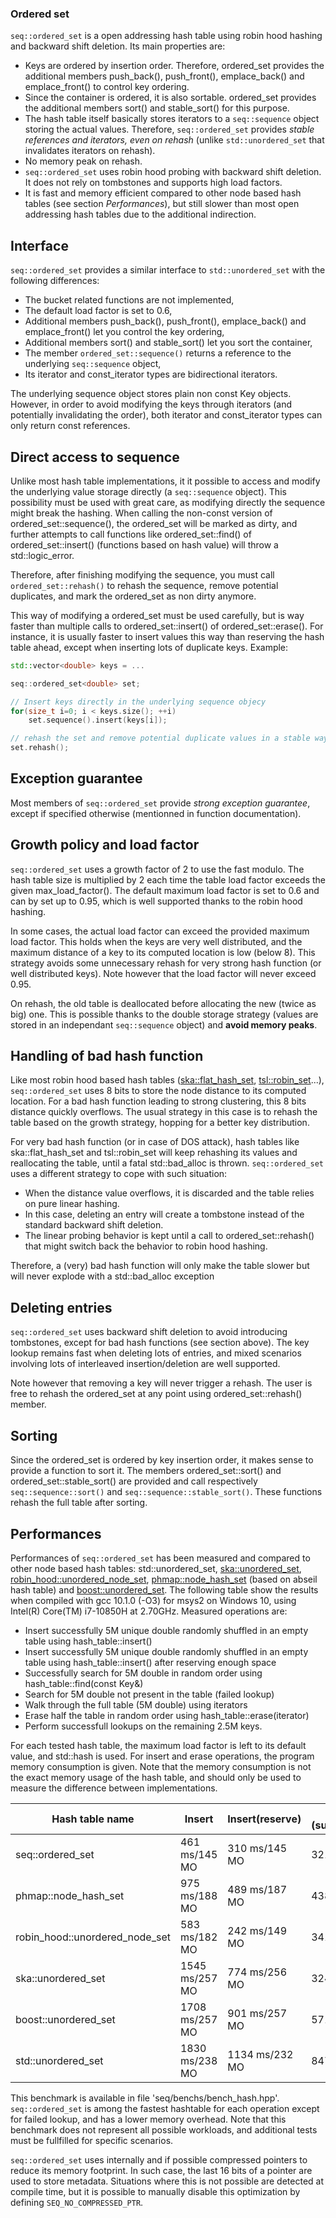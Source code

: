 ### Ordered set

`seq::ordered_set` is a open addressing hash table using robin hood hashing and backward shift deletion. Its main properties are:
-	Keys are ordered by insertion order. Therefore, ordered_set provides the additional members push_back(), push_front(), emplace_back() and emplace_front() to control key ordering.
-	Since the container is ordered, it is also sortable. ordered_set provides the additional members sort() and stable_sort() for this purpose.
-	The hash table itself basically stores iterators to a `seq::sequence` object storing the actual values. Therefore, `seq::ordered_set` provides *stable references and iterators, even on rehash* (unlike `std::unordered_set` that invalidates iterators on rehash).
-	No memory peak on rehash.
-	`seq::ordered_set` uses robin hood probing with backward shift deletion. It does not rely on tombstones and supports high load factors.
-	It is fast and memory efficient compared to other node based hash tables (see section *Performances*), but still slower than most open addressing hash tables due to the additional indirection.


## Interface

`seq::ordered_set` provides a similar interface to `std::unordered_set` with the following differences:
-	The bucket related functions are not implemented,
-	The default load factor is set to 0.6,
-	Additional members push_back(), push_front(), emplace_back() and emplace_front() let you control the key ordering,
-	Additional members sort() and stable_sort() let you sort the container,
-	The member `ordered_set::sequence()` returns a reference to the underlying `seq::sequence` object,
-	Its iterator and const_iterator types are bidirectional iterators.

The underlying sequence object stores plain non const Key objects. However, in order to avoid modifying the keys through iterators (and potentially invalidating the order), both iterator and const_iterator types can only return const references.


## Direct access to sequence

Unlike most hash table implementations, it it possible to access and modify the underlying value storage directly (a `seq::sequence` object). 
This possibility must be used with great care, as modifying directly the sequence might break the hashing. 
When calling the non-const version of ordered_set::sequence(), the ordered_set will be marked as dirty, and further attempts to call functions like ordered_set::find() of ordered_set::insert() (functions based on hash value) will throw a std::logic_error.

Therefore, after finishing modifying the sequence, you must call `ordered_set::rehash()` to rehash the sequence, remove potential duplicates, and mark the ordered_set as non dirty anymore.

This way of modifying a ordered_set must be used carefully, but is way faster than multiple calls to ordered_set::insert() of ordered_set::erase().
For instance, it is usually faster to insert values this way than reserving the hash table ahead, except when inserting lots of duplicate keys.
Example:

```cpp
std::vector<double> keys = ...

seq::ordered_set<double> set;

// Insert keys directly in the underlying sequence objecy
for(size_t i=0; i < keys.size(); ++i)
	set.sequence().insert(keys[i]);

// rehash the set and remove potential duplicate values in a stable way
set.rehash();
```


## Exception guarantee

Most members of `seq::ordered_set` provide *strong exception guarantee*, except if specified otherwise (mentionned in function documentation).


## Growth policy and load factor

`seq::ordered_set` uses a growth factor of 2 to use the fast modulo. The hash table size is multiplied by 2 each time the table load factor exceeds the given max_load_factor(). The default maximum load factor is set to 0.6 and can by set up to 0.95, which is well supported thanks to the robin hood hashing.

In some cases, the actual load factor can exceed the provided maximum load factor. This holds when the keys are very well distributed, and the maximum distance of a key to its computed location is low (below 8). This strategy avoids some unnecessary rehash for very strong hash function (or well distributed keys).
Note however that the load factor will never exceed 0.95.

On rehash, the old table is deallocated before allocating the new (twice as big) one. This is possible thanks to the double storage strategy (values are stored in an independant `seq::sequence` object) and **avoid memory peaks**.


## Handling of bad hash function

Like most robin hood based hash tables (<a href="https://github.com/skarupke/flat_hash_map/blob/master/flat_hash_set.hpp">ska::flat_hash_set</a>, <a href="https://github.com/Tessil/robin-map/blob/master/include/tsl/robin_set.h">tsl::robin_set</a>...), `seq::ordered_set` uses 8 bits to store the node distance to its computed location. For a bad hash function leading to strong clustering, this 8 bits distance quickly overflows. The usual strategy in this case is to rehash the table based on the growth strategy, hopping for a better key distribution.

For very bad hash function (or in case of DOS attack), hash tables like ska::flat_hash_set and tsl::robin_set will keep rehashing its values and reallocating the table, until a fatal std::bad_alloc is thrown. `seq::ordered_set` uses a different strategy to cope with such situation:
-	When the distance value overflows, it is discarded and the table relies on pure linear hashing.
-	In this case, deleting an entry will create a tombstone instead of the standard backward shift deletion.
-	The linear probing behavior is kept until a call to ordered_set::rehash() that might switch back the behavior to robin hood hashing.

Therefore, a (very) bad hash function will only make the table slower but will never explode with a std::bad_alloc exception


## Deleting entries

`seq::ordered_set` uses backward shift deletion to avoid introducing tombstones, except for bad hash functions (see section above).
The key lookup remains fast when deleting lots of entries, and mixed scenarios involving lots of interleaved insertion/deletion are well supported.

Note however that removing a key will never trigger a rehash. The user is free to rehash the ordered_set at any point using ordered_set::rehash() member.


## Sorting

Since the ordered_set is ordered by key insertion order, it makes sense to provide a function to sort it.
The members ordered_set::sort() and ordered_set::stable_sort() are provided and call respectively `seq::sequence::sort()` and `seq::sequence::stable_sort()`.
These functions rehash the full table after sorting.


## Performances

Performances of `seq::ordered_set` has been measured and compared to other node based hash tables: std::unordered_set, <a href="https://github.com/skarupke/flat_hash_map/blob/master/unordered_map.hpp">ska::unordered_set</a>, <a href="https://github.com/martinus/robin-hood-hashing">robin_hood::unordered_node_set</a>, <a href="https://github.com/greg7mdp/parallel-hashmap">phmap::node_hash_set</a> (based on abseil hash table) and <a href="https://www.boost.org/doc/libs/1_51_0/doc/html/boost/unordered_set.html">boost::unordered_set</a>.
The following table show the results when compiled with gcc 10.1.0 (-O3) for msys2 on Windows 10, using Intel(R) Core(TM) i7-10850H at 2.70GHz. Measured operations are:
-	Insert successfully 5M unique double randomly shuffled in an empty table using hash_table::insert()
-	Insert successfully 5M unique double randomly shuffled in an empty table using hash_table::insert() after reserving enough space
-	Successfully search for 5M double in random order using hash_table::find(const Key&)
-	Search for 5M double not present in the table (failed lookup)
-	Walk through the full table (5M double) using iterators
-	Erase half the table in random order using hash_table::erase(iterator)
-	Perform successfull lookups on the remaining 2.5M keys.

For each tested hash table, the maximum load factor is left to its default value, and std::hash<double> is used. For insert and erase operations, the program memory consumption is given. Note that the memory consumption is not the exact memory usage of the hash table, and should only be used to measure the difference between implementations.

Hash table name               |       Insert       |  Insert(reserve)   |Find (success) | Find (failed) |    Iterate    |       Erase        |  Find again   |
------------------------------|--------------------|--------------------|---------------|---------------|---------------|--------------------|---------------|
seq::ordered_set              |   461 ms/145 MO    |   310 ms/145 MO    |    321 ms     |    177 ms     |     5 ms      |   462 ms/222 MO    |    203 ms     |
phmap::node_hash_set          |   975 ms/188 MO    |   489 ms/187 MO    |    438 ms     |    132 ms     |     95 ms     |   732 ms/264 MO    |    250 ms     |
robin_hood::unordered_node_set|   583 ms/182 MO    |   242 ms/149 MO    |    341 ms     |    142 ms     |     83 ms     |   379 ms/258 MO    |    224 ms     |
ska::unordered_set            |   1545 ms/257 MO   |   774 ms/256 MO    |    324 ms     |    258 ms     |    128 ms     |   613 ms/333 MO    |    238 ms     |
boost::unordered_set          |   1708 ms/257 MO   |   901 ms/257 MO    |    571 ms     |    532 ms     |    262 ms     |   1073 ms/333 MO   |    405 ms     |
std::unordered_set            |   1830 ms/238 MO   |   1134 ms/232 MO   |    847 ms     |    878 ms     |    295 ms     |   1114 ms/315 MO   |    646 ms     |


This benchmark is available in file 'seq/benchs/bench_hash.hpp'.
`seq::ordered_set` is among the fastest hashtable for each operation except for failed lookup, and has a lower memory overhead.
Note that this benchmark does not represent all possible workloads, and additional tests must be fullfilled for specific scenarios.

`seq::ordered_set` uses internally and if possible compressed pointers to reduce its memory footprint. In such case, the last 16 bits of a pointer are used to store metadata. Situations where this is not possible are detected at compile time, but it is possible to manually disable this optimization by defining `SEQ_NO_COMPRESSED_PTR`.
